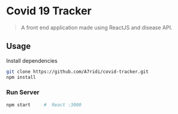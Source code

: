 # Covid 19 Tracker

> A front end application made using ReactJS and disease API.

## Usage

Install dependencies

```bash
git clone https://github.com/A7ridi/covid-tracker.git
npm install
```

### Run Server

```bash
npm start     #  React :3000
```

